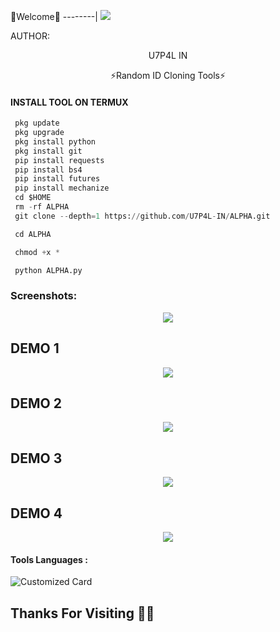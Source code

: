 🌺Welcome🌺
--------|
![](https://media.tenor.com/iVCiM9W7cvYAAAAd/welcome.gif)



AUTHOR:
<p align="center">
U7P4L IN 

</br>
<p align="center">
      ⚡Random ID Cloning Tools⚡

</p>
  
#### INSTALL TOOL ON TERMUX
```python
 pkg update
 pkg upgrade
 pkg install python
 pkg install git
 pip install requests
 pip install bs4
 pip install futures
 pip install mechanize
 cd $HOME 
 rm -rf ALPHA
 git clone --depth=1 https://github.com/U7P4L-IN/ALPHA.git

 cd ALPHA

 chmod +x *

 python ALPHA.py
```
### Screenshots:
<p align="center"><img src="https://github.com/U7P4L-IN/ALPHA/blob/main/image/Screenshot_2023-07-23-21-10-20-694_com.termux-01.jpeg">

## DEMO 1
<p align="center"><img src="https://github.com/U7P4L-IN/ALPHA/blob/main/image/IMG_20230712_214923_448.jpg">

## DEMO 2
<p align="center"><img src="https://github.com/U7P4L-IN/ALPHA/blob/main/image/received_1132061374435338.jpeg">

## DEMO 3
<p align="center"><img src="https://github.com/U7P4L-IN/ALPHA/blob/main/image/IMG_20230712_155901_558.jpg">

## DEMO 4
<p align="center"><img src="https://github.com/U7P4L-IN/ALPHA/blob/main/image/IMG_20230712_214920_517.jpg">



#### Tools Languages :

![Customized Card](https://github-readme-stats.vercel.app/api/pin?username=U7P4L-IN&repo=ALPHA&title_color=fff&icon_color=f9f9f9&text_color=9f9f9f&bg_color=151515)

## Thanks For Visiting 🧡🧡
